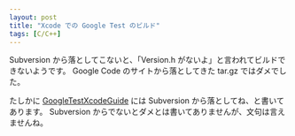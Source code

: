 ```yaml
---
layout: post
title: "Xcode での Google Test のビルド"
tags: [C/C++]
---
```


Subversion から落としてこないと、「Version.h がないよ」と言われてビルドできないようです。
Google Code のサイトから落としてきた tar.gz ではダメでした。

たしかに [GoogleTestXcodeGuide](http://code.google.com/p/googletest/wiki/GoogleTestXcodeGuide) には Subversion から落としてね、と書いてあります。
Subversion からでないとダメとは書いてありませんが、文句は言えませんね。
